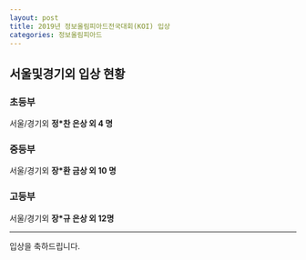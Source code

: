```yaml
---
layout: post
title: 2019년 정보올림피아드전국대회(KOI) 입상
categories: 정보올림피아드
---
```


## 서울및경기외  입상 현황

### 초등부

서울/경기외  **정*찬 은상 외  4 명**

### 중등부

서울/경기외 **장*환 금상 외 10 명**

### 고등부

서울/경기외 **장*규 은상 외 12명**

-----

입상을 축하드립니다.

